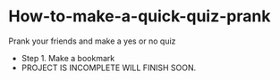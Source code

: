 # How-to-make-a-quick-quiz-prank
Prank your friends and make a yes or no quiz
- Step 1. Make a bookmark
- PROJECT IS INCOMPLETE WILL FINISH SOON.
